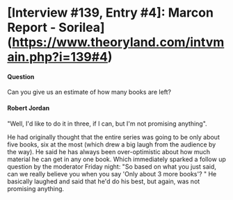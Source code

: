 # [Interview #139, Entry #4]: Marcon Report - Sorilea](https://www.theoryland.com/intvmain.php?i=139#4)

#### Question

Can you give us an estimate of how many books are left?

#### Robert Jordan

"Well, I'd like to do it in three, if I can, but I'm not promising anything".

He had originally thought that the entire series was going to be only about five books, six at the most (which drew a big laugh from the audience by the way). He said he has always been over-optimistic about how much material he can get in any one book. Which immediately sparked a follow up question by the moderator Friday night: "So based on what you just said, can we really believe you when you say 'Only about 3 more books'? " He basically laughed and said that he'd do his best, but again, was not promising anything.

